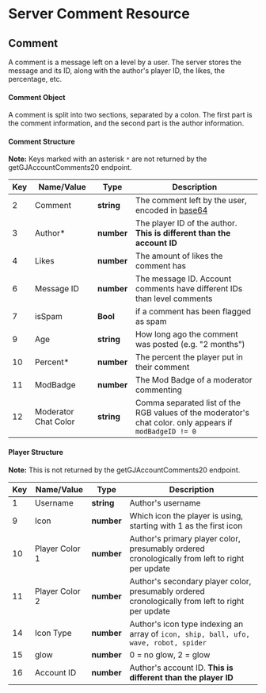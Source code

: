 # Server Comment Resource

## Comment

A comment is a message left on a level by a user. The server stores the message and its ID, along with the author's player ID, the likes, the percentage, etc.

#### Comment Object

A comment is split into two sections, separated by a colon. The first part is the comment information, and the second part is the author information.

#### Comment Structure

**Note:** Keys marked with an asterisk `*` are not returned by the getGJAccountComments20 endpoint.

| Key | Name/Value                | Type                                         | Description                                                              
|-----|---------------------------|----------------------------------------------|--------------------------------------------------------------------------
| 2	  | Comment					  | **string**									 | The comment left by the user, encoded in [base64](/topics/encryption/base64.md)
| 3   | Author*					  | **number**									 | The player ID of the author. **This is different than the account ID**
| 4   | Likes					  | **number**									 | The amount of likes the comment has
| 6   | Message ID				  | **number**									 | The message ID. Account comments have different IDs than level comments
| 7   | isSpam                    | **Bool**                                     | if a comment has been flagged as spam
| 9   | Age						  | **string**									 | How long ago the comment was posted (e.g. "2 months")
| 10  | Percent*				  | **number**									 | The percent the player put in their comment
| 11  | ModBadge                  | **number**                                   | The Mod Badge of a moderator commenting
| 12  | Moderator Chat Color      | **string**									 | Comma separated list of the RGB values of the moderator's chat color. only appears if `modBadgeID != 0`

#### Player Structure

**Note:** This is not returned by the getGJAccountComments20 endpoint.

| Key | Name/Value                | Type                                         | Description                                                              
|-----|---------------------------|----------------------------------------------|--------------------------------------------------------------------------
| 1   | Username				  | **string**									 | Author's username
| 9   | Icon					  | **number**									 | Which icon the player is using, starting with 1 as the first icon
| 10  | Player Color 1			  | **number**									 | Author's primary player color, presumably ordered cronologically from left to right per update
| 11  | Player Color 2			  | **number**									 | Author's secondary player color, presumably ordered cronologically from left to right per update
| 14  | Icon Type				  | **number**									 | Author's icon type indexing an array of `icon, ship, ball, ufo, wave, robot, spider`
| 15  | glow					  | **number**									 | 0 = no glow, 2 = glow
| 16  | Account ID				  | **number**									 | Author's account ID. **This is different than the player ID**